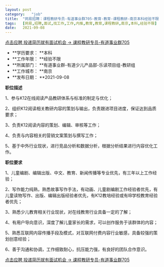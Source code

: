 ```yaml
---
layout:	post
category:	"job"
title:	"网易招聘：课程教研专员-有道事业群705-教育-教育-课程教研-南京本科经验不限"
tags:	[网易,招聘,面试,找工作,工作,内推,教育,教育,课程教研,南京,本科,经验不限]
date:	2021-09-08
---
```


[点击应聘 投递简历就有面试机会 ->  课程教研专员-有道事业群705](http://mobile.bole.netease.com/bole/boleDetail?id=34937&employeeId=346f03c3cda5f04c&key=all)



- **学历要求： **本科
- **工作年限： **经验不限
- **所属部门： **有道事业群-有道少儿产品部-乐读项目组-教研组
- **工作城市： **南京
- **发布日期： **2021-09-08



**职位描述**

1、参与K12在线阅读产品教研体系与标准的制定与优化；

2、组织K12阅读相关教研内容的策划与输出，负责跟进项目进度，保证达到品质要求；

3、负责K12阅读内容的策划、编辑、审核等工作；

4、负责与内容相关的营销文案策划与撰写工作；

5、基于中外行业现状，进行竞品分析和数据分析，根据分析结果进行内容优化工作。



**职位要求**

1、儿童编剧、编辑出版、中文、教育、新闻传播等专业优先，有三年以上工作经验；

2、写作能力纯熟，熟悉故事写作手法，有动画、儿童剧编剧工作经验者优先，有儿童读物写作、出版、编辑出版经验者优先，有K12教培经验或有IB学校教育经验者优先；

3、熟悉少儿教育相关行业现状，对在线教育行业具备一定的了解；

4、有用户导向意识，深度了解儿童家长的需求，可以创作服务于该群体的内容；

5、熟悉互联网内容传播手段及模式，对互联网付费内容行业敏感，具备较强的策划创意经验；

6、善于沟通和协调，工作细致耐心，抗压能力强，有良好的团队合作意识。



[点击应聘 投递简历就有面试机会 ->  课程教研专员-有道事业群705](http://mobile.bole.netease.com/bole/boleDetail?id=34937&employeeId=346f03c3cda5f04c&key=all)